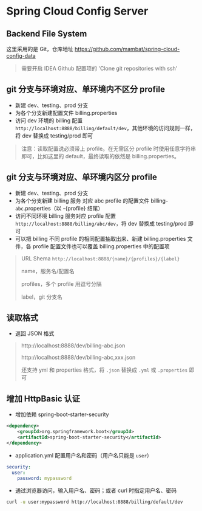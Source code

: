 # Spring Cloud Config Server

## Backend File System

这里采用的是 Git，仓库地址 https://github.com/mambat/spring-cloud-config-data

> 需要开启 IDEA Github 配置项的 'Clone git repositories with ssh'

## git 分支与环境对应、单环境内不区分 profile

* 新建 dev、testing、prod 分支
* 为各个分支新建配置文件 billing.properties
* 访问 dev 环境的 billing 配置 `http://localhost:8888/billing/default/dev`，其他环境的访问规则一样，将 dev 替换成 testing/prod 即可

> 注意：读取配置说必须带上 profile。在无需区分 profile 时使用任意字符串即可，比如这里的 default，最终读取的依然是 billing.properties。

## git 分支与环境对应、单环境内区分 profile

* 新建 dev、testing、prod 分支
* 为各个分支新建 billing 服务 对应 abc profile 的配置文件 billing`-abc`.properties（以 -{profile} 结尾）
* 访问不同环境 billing 服务对应 profile 配置 `http://localhost:8888/billing/abc/dev`，将 dev 替换成 testing/prod 即可
* 可以把 billing 不同 profile 的相同配置抽取出来、新建 billing.properties 文件，各 profile 配置文件也可以覆盖 billing.properties 中的配置项

> URL Shema `http://localhost:8888/{name}/{profiles}/{label}`
>
> name，服务名/配置名
>
> profiles，多个 profile 用逗号分隔
>
> label，git 分支名

## 读取格式

* 返回 JSON 格式
>
> http://localhost:8888/dev/billing-abc.json
>
> http://localhost:8888/dev/billing-abc,xxx.json
>
> 还支持 yml 和 properties 格式，将 `.json` 替换成 `.yml` 或 `.properties` 即可

## 增加 HttpBasic 认证

* 增加依赖 spring-boot-starter-security

```xml
<dependency>
    <groupId>org.springframework.boot</groupId>
    <artifactId>spring-boot-starter-security</artifactId>
</dependency>
```

* application.yml 配置用户名和密码（用户名只能是 `user`）

```yaml
security:
  user:
    password: mypassword
```
* 通过浏览器访问，输入用户名、密码；或者 curl 时指定用户名、密码

```bash
curl -u user:mypassword http://localhost:8888/billing/default/dev
```





